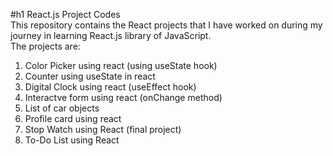 #h1 React.js Project Codes <br/>
This repository contains the React projects that I have worked on during my journey in learning React.js library of JavaScript.<br/>
The projects are: <br/>
1) Color Picker using react (using useState hook) <br/>
2) Counter using useState in react <br/>
3) Digital Clock using react (useEffect hook) <br/>
4) Interactve form using react (onChange method) <br/>
5) List of car objects <br/>
6) Profile card using react <br/>
7) Stop Watch using React (final project) <br/>
8) To-Do List using React <br/>
